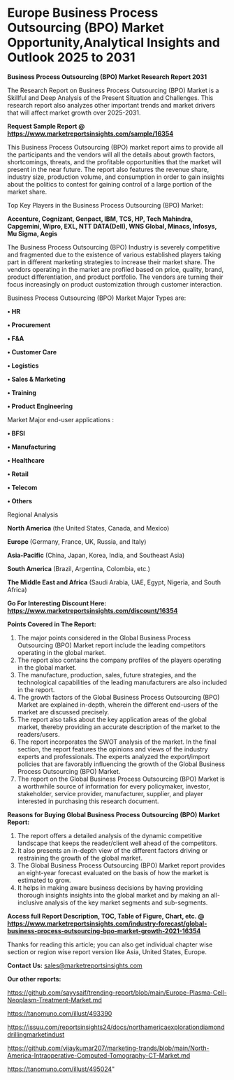  # Europe Business Process Outsourcing (BPO) Market Opportunity,Analytical Insights and Outlook 2025 to 2031

<strong>Business Process Outsourcing (BPO) Market Research Report 2031</strong>

The Research Report on Business Process Outsourcing (BPO) Market is a Skillful and Deep Analysis of the Present Situation and Challenges. This research report also analyzes other important trends and market drivers that will affect market growth over 2025-2031.

<strong>Request Sample Report @ <a href=https://www.marketreportsinsights.com/sample/16354>https://www.marketreportsinsights.com/sample/16354</a></strong>

This Business Process Outsourcing (BPO) market report aims to provide all the participants and the vendors will all the details about growth factors, shortcomings, threats, and the profitable opportunities that the market will present in the near future. The report also features the revenue share, industry size, production volume, and consumption in order to gain insights about the politics to contest for gaining control of a large portion of the market share.

Top Key Players in the Business Process Outsourcing (BPO) Market:

<strong>Accenture, Cognizant, Genpact, IBM, TCS, HP, Tech Mahindra, Capgemini, Wipro, EXL, NTT DATA(Dell), WNS Global, Minacs, Infosys, Mu Sigma, Aegis</strong>

The Business Process Outsourcing (BPO) Industry is severely competitive and fragmented due to the existence of various established players taking part in different marketing strategies to increase their market share. The vendors operating in the market are profiled based on price, quality, brand, product differentiation, and product portfolio. The vendors are turning their focus increasingly on product customization through customer interaction.

Business Process Outsourcing (BPO) Market Major Types are:

<strong>• HR

• Procurement

• F&A

• Customer Care

• Logistics

• Sales & Marketing

• Training

• Product Engineering</strong>

Market Major end-user applications :

<strong>• BFSI

• Manufacturing

• Healthcare

• Retail

• Telecom

• Others</strong>

Regional Analysis

</u><strong><b>North America</b></strong> (the United States, Canada, and Mexico)

<strong><b>Europe </b></strong>(Germany, France, UK, Russia, and Italy)

<strong><b>Asia-Pacific</b></strong> (China, Japan, Korea, India, and Southeast Asia)

<strong><b>South America</b></strong> (Brazil, Argentina, Colombia, etc.)

<strong><b>The Middle East and Africa</b></strong> (Saudi Arabia, UAE, Egypt, Nigeria, and South Africa)

<strong>Go For Interesting Discount Here: <a href=https://www.marketreportsinsights.com/discount/16354>https://www.marketreportsinsights.com/discount/16354</a></strong>

<strong>Points Covered in The Report:</strong>
<ol>
  <li>The major points considered in the Global Business Process Outsourcing (BPO) Market report include the leading competitors operating in the global market.</li>
  <li>The report also contains the company profiles of the players operating in the global market.</li>
  <li>The manufacture, production, sales, future strategies, and the technological capabilities of the leading manufacturers are also included in the report.</li>
  <li>The growth factors of the Global Business Process Outsourcing (BPO) Market are explained in-depth, wherein the different end-users of the market are discussed precisely.</li>
  <li>The report also talks about the key application areas of the global market, thereby providing an accurate description of the market to the readers/users.</li>
  <li>The report incorporates the SWOT analysis of the market. In the final section, the report features the opinions and views of the industry experts and professionals. The experts analyzed the export/import policies that are favorably influencing the growth of the Global Business Process Outsourcing (BPO) Market.</li>
  <li>The report on the Global Business Process Outsourcing (BPO) Market is a worthwhile source of information for every policymaker, investor, stakeholder, service provider, manufacturer, supplier, and player interested in purchasing this research document.</li>
</ol>
<strong>Reasons for Buying Global Business Process Outsourcing (BPO) Market Report:</strong>

<ol>
  <li>The report offers a detailed analysis of the dynamic competitive landscape that keeps the reader/client well ahead of the competitors.</li>
  <li>It also presents an in-depth view of the different factors driving or restraining the growth of the global market.</li>
  <li>The Global Business Process Outsourcing (BPO) Market report provides an eight-year forecast evaluated on the basis of how the market is estimated to grow.</li>
  <li>It helps in making aware business decisions by having providing thorough insights insights into the global market and by making an all-inclusive analysis of the key market segments and sub-segments.</li>
</ol>
<strong>Access full Report Description, TOC, Table of Figure, Chart, etc. @ <a href=https://www.marketreportsinsights.com/industry-forecast/global-business-process-outsourcing-bpo-market-growth-2021-16354>https://www.marketreportsinsights.com/industry-forecast/global-business-process-outsourcing-bpo-market-growth-2021-16354</a></strong>


Thanks for reading this article; you can also get individual chapter wise section or region wise report version like Asia, United States, Europe.

<strong>Contact Us:</strong>
sales@marketreportsinsights.com

<strong>Our other reports:</strong>

<a href=https://github.com/sayysaif/trending-report/blob/main/Europe-Plasma-Cell-Neoplasm-Treatment-Market.md>https://github.com/sayysaif/trending-report/blob/main/Europe-Plasma-Cell-Neoplasm-Treatment-Market.md</a>

<a href=https://tanomuno.com/illust/493390>https://tanomuno.com/illust/493390</a>

<a href=https://issuu.com/reportsinsights24/docs/northamericaexplorationdiamonddrillingmarketindust>https://issuu.com/reportsinsights24/docs/northamericaexplorationdiamonddrillingmarketindust</a>

<a href=https://github.com/vijaykumar207/marketing-trands/blob/main/North-America-Intraoperative-Computed-Tomography-CT-Market.md>https://github.com/vijaykumar207/marketing-trands/blob/main/North-America-Intraoperative-Computed-Tomography-CT-Market.md</a>

<a href=https://tanomuno.com/illust/495024>https://tanomuno.com/illust/495024</a>"
